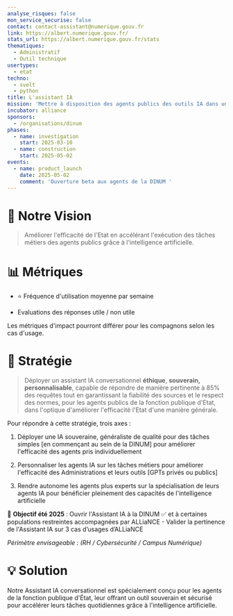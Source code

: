 ```yaml
---
analyse_risques: false
mon_service_securise: false
contact: contact-assistant@numerique.gouv.fr
link: https://albert.numerique.gouv.fr/
stats_url: https://albert.numerique.gouv.fr/stats
thematiques:
  - Administratif
  - Outil technique
usertypes:
  - etat
techno:
  - svelt
  - python
title: L'assistant IA
mission: 'Mettre à disposition des agents publics des outils IA dans un environnement souverain et sécurisé '
incubator: alliance
sponsors:
  - /organisations/dinum
phases:
  - name: investigation
    start: 2025-03-10
  - name: construction
    start: 2025-05-02
events:
  - name: product_launch
    date: 2025-05-02
    comment: 'Ouverture beta aux agents de la DINUM '
---
```

# 🎯 Notre Vision

> Améliorer l'efficacité de l'Etat en accélérant l'exécution des tâches métiers des agents publics grâce à l'intelligence artificielle.

# 📊 Métriques

* ⭐ Fréquence d'utilisation moyenne par semaine

* Evaluations des réponses utile / non utile

Les métriques d'impact pourront différer pour les compagnons selon les cas d'usage.

# 🚀 Stratégie

> Déployer un assistant IA conversationnel **éthique**, **souverain, personnalisable**, capable de répondre de manière pertinente à 85% des requêtes tout en garantissant la fiabilité des sources et le respect des normes, pour les agents publics de la fonction publique d'Etat, dans l'optique d'améliorer l'efficacité l'Etat d'une manière générale.

Pour répondre à cette stratégie, trois axes :

1. Déployer une IA souveraine, généraliste de qualité pour des tâches simples [en commençant au sein de la DINUM] pour améliorer l'efficacité des agents pris individuellement

2. Personnaliser les agents IA sur les tâches métiers pour améliorer l'efficacité des Administrations et leurs outils [GPTs privés ou publics]

3. Rendre autonome les agents plus experts sur la spécialisation de leurs agents IA pour bénéficier pleinement des capacités de l'intelligence artificielle

🎯 **Objectif été 2025** : Ouvrir l'Assistant IA à la DINUM ✅ et à certaines populations restreintes accompagnées par ALLiaNCE - Valider la pertinence de l'Assistant IA sur 3 cas d’usages d’ALLiaNCE

*Périmètre envisageable : (RH / Cybersécurité / Campus Numérique)*

# 💡 Solution

Notre Assistant IA conversationnel est spécialement conçu pour les agents de la fonction publique d'État, leur offrant un outil souverain et sécurisé pour accélérer leurs tâches quotidiennes grâce à l'intelligence artificielle.
